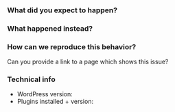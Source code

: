 ### What did you expect to happen?

### What happened instead?

### How can we reproduce this behavior?

Can you provide a link to a page which shows this issue?

### Technical info
* WordPress version:
* Plugins installed + version:
